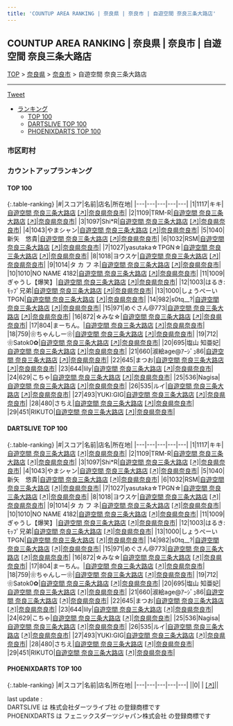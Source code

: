 ```yaml
---
title: 'COUNTUP AREA RANKING | 奈良県 | 奈良市 | 自遊空間 奈良三条大路店'
---
```

## COUNTUP AREA RANKING | 奈良県 | 奈良市 | 自遊空間 奈良三条大路店

[TOP](/darts/rank/) > [奈良県](/darts/rank/奈良県/) > [奈良市](/darts/rank/奈良県/奈良市/) > 自遊空間 奈良三条大路店

___

<a href="https://twitter.com/share?ref_src=twsrc%5Etfw" data-text="COUNTUP AREA RANKING | 奈良県奈良市自遊空間 奈良三条大路店" class="twitter-share-button" data-hashtags="DARTSLIVE,PHOENIXDARTS,darts,ダーツ" data-show-count="false">Tweet</a>

* [ランキング](#カウントアップランキング)
    * [TOP 100](#top-100)
    * [DARTSLIVE TOP 100](#dartslive-top-100)
    * [PHOENIXDARTS TOP 100](#phoenixdarts-top-100)

### 市区町村

<ul>

</ul>

### カウントアップランキング

#### TOP 100



{:.table-ranking}
|#|スコア|名前|店名|所在地|
|---|---|---|---|---|
|1|1117|<span class="rank-name-dl">キキ</span>|<a href="/darts/rank/shops/8b81b8e5f5bf7e5228032249b44395af.html">自遊空間 奈良三条大路店</a> <a href="https://search.dartslive.com/jp/shop/8b81b8e5f5bf7e5228032249b44395af">[↗]</a>|<a href="/darts/rank/奈良県/奈良市">奈良県奈良市</a>|
|2|1109|<span class="rank-name-dl">TRM-R</span>|<a href="/darts/rank/shops/8b81b8e5f5bf7e5228032249b44395af.html">自遊空間 奈良三条大路店</a> <a href="https://search.dartslive.com/jp/shop/8b81b8e5f5bf7e5228032249b44395af">[↗]</a>|<a href="/darts/rank/奈良県/奈良市">奈良県奈良市</a>|
|3|1097|<span class="rank-name-dl">Shi*R</span>|<a href="/darts/rank/shops/8b81b8e5f5bf7e5228032249b44395af.html">自遊空間 奈良三条大路店</a> <a href="https://search.dartslive.com/jp/shop/8b81b8e5f5bf7e5228032249b44395af">[↗]</a>|<a href="/darts/rank/奈良県/奈良市">奈良県奈良市</a>|
|4|1043|<span class="rank-name-dl">やまシャン</span>|<a href="/darts/rank/shops/8b81b8e5f5bf7e5228032249b44395af.html">自遊空間 奈良三条大路店</a> <a href="https://search.dartslive.com/jp/shop/8b81b8e5f5bf7e5228032249b44395af">[↗]</a>|<a href="/darts/rank/奈良県/奈良市">奈良県奈良市</a>|
|5|1040|<span class="rank-name-dl">新矢　悠貴</span>|<a href="/darts/rank/shops/8b81b8e5f5bf7e5228032249b44395af.html">自遊空間 奈良三条大路店</a> <a href="https://search.dartslive.com/jp/shop/8b81b8e5f5bf7e5228032249b44395af">[↗]</a>|<a href="/darts/rank/奈良県/奈良市">奈良県奈良市</a>|
|6|1032|<span class="rank-name-dl">RSM</span>|<a href="/darts/rank/shops/8b81b8e5f5bf7e5228032249b44395af.html">自遊空間 奈良三条大路店</a> <a href="https://search.dartslive.com/jp/shop/8b81b8e5f5bf7e5228032249b44395af">[↗]</a>|<a href="/darts/rank/奈良県/奈良市">奈良県奈良市</a>|
|7|1027|<span class="rank-name-dl">yasutaka☆TPGN☆</span>|<a href="/darts/rank/shops/8b81b8e5f5bf7e5228032249b44395af.html">自遊空間 奈良三条大路店</a> <a href="https://search.dartslive.com/jp/shop/8b81b8e5f5bf7e5228032249b44395af">[↗]</a>|<a href="/darts/rank/奈良県/奈良市">奈良県奈良市</a>|
|8|1018|<span class="rank-name-dl">ヨウスケ</span>|<a href="/darts/rank/shops/8b81b8e5f5bf7e5228032249b44395af.html">自遊空間 奈良三条大路店</a> <a href="https://search.dartslive.com/jp/shop/8b81b8e5f5bf7e5228032249b44395af">[↗]</a>|<a href="/darts/rank/奈良県/奈良市">奈良県奈良市</a>|
|9|1014|<span class="rank-name-dl">タ カ フ ネ</span>|<a href="/darts/rank/shops/8b81b8e5f5bf7e5228032249b44395af.html">自遊空間 奈良三条大路店</a> <a href="https://search.dartslive.com/jp/shop/8b81b8e5f5bf7e5228032249b44395af">[↗]</a>|<a href="/darts/rank/奈良県/奈良市">奈良県奈良市</a>|
|10|1010|<span class="rank-name-dl">NO NAME 4182</span>|<a href="/darts/rank/shops/8b81b8e5f5bf7e5228032249b44395af.html">自遊空間 奈良三条大路店</a> <a href="https://search.dartslive.com/jp/shop/8b81b8e5f5bf7e5228032249b44395af">[↗]</a>|<a href="/darts/rank/奈良県/奈良市">奈良県奈良市</a>|
|11|1009|<span class="rank-name-dl">ぎゃうし【爆笑】</span>|<a href="/darts/rank/shops/8b81b8e5f5bf7e5228032249b44395af.html">自遊空間 奈良三条大路店</a> <a href="https://search.dartslive.com/jp/shop/8b81b8e5f5bf7e5228032249b44395af">[↗]</a>|<a href="/darts/rank/奈良県/奈良市">奈良県奈良市</a>|
|12|1003|<span class="rank-name-dl">はるき:ﾓｯﾌﾟ兄弟</span>|<a href="/darts/rank/shops/8b81b8e5f5bf7e5228032249b44395af.html">自遊空間 奈良三条大路店</a> <a href="https://search.dartslive.com/jp/shop/8b81b8e5f5bf7e5228032249b44395af">[↗]</a>|<a href="/darts/rank/奈良県/奈良市">奈良県奈良市</a>|
|13|1000|<span class="rank-name-dl">しょうぺーいTPGN</span>|<a href="/darts/rank/shops/8b81b8e5f5bf7e5228032249b44395af.html">自遊空間 奈良三条大路店</a> <a href="https://search.dartslive.com/jp/shop/8b81b8e5f5bf7e5228032249b44395af">[↗]</a>|<a href="/darts/rank/奈良県/奈良市">奈良県奈良市</a>|
|14|982|<span class="rank-name-dl">s0tq__?</span>|<a href="/darts/rank/shops/8b81b8e5f5bf7e5228032249b44395af.html">自遊空間 奈良三条大路店</a> <a href="https://search.dartslive.com/jp/shop/8b81b8e5f5bf7e5228032249b44395af">[↗]</a>|<a href="/darts/rank/奈良県/奈良市">奈良県奈良市</a>|
|15|971|<span class="rank-name-dl">めぐさん@773</span>|<a href="/darts/rank/shops/8b81b8e5f5bf7e5228032249b44395af.html">自遊空間 奈良三条大路店</a> <a href="https://search.dartslive.com/jp/shop/8b81b8e5f5bf7e5228032249b44395af">[↗]</a>|<a href="/darts/rank/奈良県/奈良市">奈良県奈良市</a>|
|16|872|<span class="rank-name-dl">☆みな☆</span>|<a href="/darts/rank/shops/8b81b8e5f5bf7e5228032249b44395af.html">自遊空間 奈良三条大路店</a> <a href="https://search.dartslive.com/jp/shop/8b81b8e5f5bf7e5228032249b44395af">[↗]</a>|<a href="/darts/rank/奈良県/奈良市">奈良県奈良市</a>|
|17|804|<span class="rank-name-dl">まーちん。</span>|<a href="/darts/rank/shops/8b81b8e5f5bf7e5228032249b44395af.html">自遊空間 奈良三条大路店</a> <a href="https://search.dartslive.com/jp/shop/8b81b8e5f5bf7e5228032249b44395af">[↗]</a>|<a href="/darts/rank/奈良県/奈良市">奈良県奈良市</a>|
|18|759|<span class="rank-name-dl">❀ちゃんしー❀</span>|<a href="/darts/rank/shops/8b81b8e5f5bf7e5228032249b44395af.html">自遊空間 奈良三条大路店</a> <a href="https://search.dartslive.com/jp/shop/8b81b8e5f5bf7e5228032249b44395af">[↗]</a>|<a href="/darts/rank/奈良県/奈良市">奈良県奈良市</a>|
|19|712|<span class="rank-name-dl">❀Satok0✿</span>|<a href="/darts/rank/shops/8b81b8e5f5bf7e5228032249b44395af.html">自遊空間 奈良三条大路店</a> <a href="https://search.dartslive.com/jp/shop/8b81b8e5f5bf7e5228032249b44395af">[↗]</a>|<a href="/darts/rank/奈良県/奈良市">奈良県奈良市</a>|
|20|695|<span class="rank-name-dl">塩山 知亜妃</span>|<a href="/darts/rank/shops/8b81b8e5f5bf7e5228032249b44395af.html">自遊空間 奈良三条大路店</a> <a href="https://search.dartslive.com/jp/shop/8b81b8e5f5bf7e5228032249b44395af">[↗]</a>|<a href="/darts/rank/奈良県/奈良市">奈良県奈良市</a>|
|21|660|<span class="rank-name-dl">淑絵age@ｱｰｼﾞｭ86</span>|<a href="/darts/rank/shops/8b81b8e5f5bf7e5228032249b44395af.html">自遊空間 奈良三条大路店</a> <a href="https://search.dartslive.com/jp/shop/8b81b8e5f5bf7e5228032249b44395af">[↗]</a>|<a href="/darts/rank/奈良県/奈良市">奈良県奈良市</a>|
|22|645|<span class="rank-name-dl">まつお</span>|<a href="/darts/rank/shops/8b81b8e5f5bf7e5228032249b44395af.html">自遊空間 奈良三条大路店</a> <a href="https://search.dartslive.com/jp/shop/8b81b8e5f5bf7e5228032249b44395af">[↗]</a>|<a href="/darts/rank/奈良県/奈良市">奈良県奈良市</a>|
|23|644|<span class="rank-name-dl">lily</span>|<a href="/darts/rank/shops/8b81b8e5f5bf7e5228032249b44395af.html">自遊空間 奈良三条大路店</a> <a href="https://search.dartslive.com/jp/shop/8b81b8e5f5bf7e5228032249b44395af">[↗]</a>|<a href="/darts/rank/奈良県/奈良市">奈良県奈良市</a>|
|24|629|<span class="rank-name-dl">こちゃ</span>|<a href="/darts/rank/shops/8b81b8e5f5bf7e5228032249b44395af.html">自遊空間 奈良三条大路店</a> <a href="https://search.dartslive.com/jp/shop/8b81b8e5f5bf7e5228032249b44395af">[↗]</a>|<a href="/darts/rank/奈良県/奈良市">奈良県奈良市</a>|
|25|536|<span class="rank-name-dl">Nagisa</span>|<a href="/darts/rank/shops/8b81b8e5f5bf7e5228032249b44395af.html">自遊空間 奈良三条大路店</a> <a href="https://search.dartslive.com/jp/shop/8b81b8e5f5bf7e5228032249b44395af">[↗]</a>|<a href="/darts/rank/奈良県/奈良市">奈良県奈良市</a>|
|26|535|<span class="rank-name-dl">ルイ</span>|<a href="/darts/rank/shops/8b81b8e5f5bf7e5228032249b44395af.html">自遊空間 奈良三条大路店</a> <a href="https://search.dartslive.com/jp/shop/8b81b8e5f5bf7e5228032249b44395af">[↗]</a>|<a href="/darts/rank/奈良県/奈良市">奈良県奈良市</a>|
|27|493|<span class="rank-name-dl">YUKI:GIG</span>|<a href="/darts/rank/shops/8b81b8e5f5bf7e5228032249b44395af.html">自遊空間 奈良三条大路店</a> <a href="https://search.dartslive.com/jp/shop/8b81b8e5f5bf7e5228032249b44395af">[↗]</a>|<a href="/darts/rank/奈良県/奈良市">奈良県奈良市</a>|
|28|480|<span class="rank-name-dl">さちえ</span>|<a href="/darts/rank/shops/8b81b8e5f5bf7e5228032249b44395af.html">自遊空間 奈良三条大路店</a> <a href="https://search.dartslive.com/jp/shop/8b81b8e5f5bf7e5228032249b44395af">[↗]</a>|<a href="/darts/rank/奈良県/奈良市">奈良県奈良市</a>|
|29|451|<span class="rank-name-dl">RIKUTO</span>|<a href="/darts/rank/shops/8b81b8e5f5bf7e5228032249b44395af.html">自遊空間 奈良三条大路店</a> <a href="https://search.dartslive.com/jp/shop/8b81b8e5f5bf7e5228032249b44395af">[↗]</a>|<a href="/darts/rank/奈良県/奈良市">奈良県奈良市</a>|


#### DARTSLIVE TOP 100



{:.table-ranking}
|#|スコア|名前|店名|所在地|
|---|---|---|---|---|
|1|1117|<span class="rank-name-dl">キキ</span>|<a href="/darts/rank/shops/8b81b8e5f5bf7e5228032249b44395af.html">自遊空間 奈良三条大路店</a> <a href="https://search.dartslive.com/jp/shop/8b81b8e5f5bf7e5228032249b44395af">[↗]</a>|<a href="/darts/rank/奈良県/奈良市">奈良県奈良市</a>|
|2|1109|<span class="rank-name-dl">TRM-R</span>|<a href="/darts/rank/shops/8b81b8e5f5bf7e5228032249b44395af.html">自遊空間 奈良三条大路店</a> <a href="https://search.dartslive.com/jp/shop/8b81b8e5f5bf7e5228032249b44395af">[↗]</a>|<a href="/darts/rank/奈良県/奈良市">奈良県奈良市</a>|
|3|1097|<span class="rank-name-dl">Shi*R</span>|<a href="/darts/rank/shops/8b81b8e5f5bf7e5228032249b44395af.html">自遊空間 奈良三条大路店</a> <a href="https://search.dartslive.com/jp/shop/8b81b8e5f5bf7e5228032249b44395af">[↗]</a>|<a href="/darts/rank/奈良県/奈良市">奈良県奈良市</a>|
|4|1043|<span class="rank-name-dl">やまシャン</span>|<a href="/darts/rank/shops/8b81b8e5f5bf7e5228032249b44395af.html">自遊空間 奈良三条大路店</a> <a href="https://search.dartslive.com/jp/shop/8b81b8e5f5bf7e5228032249b44395af">[↗]</a>|<a href="/darts/rank/奈良県/奈良市">奈良県奈良市</a>|
|5|1040|<span class="rank-name-dl">新矢　悠貴</span>|<a href="/darts/rank/shops/8b81b8e5f5bf7e5228032249b44395af.html">自遊空間 奈良三条大路店</a> <a href="https://search.dartslive.com/jp/shop/8b81b8e5f5bf7e5228032249b44395af">[↗]</a>|<a href="/darts/rank/奈良県/奈良市">奈良県奈良市</a>|
|6|1032|<span class="rank-name-dl">RSM</span>|<a href="/darts/rank/shops/8b81b8e5f5bf7e5228032249b44395af.html">自遊空間 奈良三条大路店</a> <a href="https://search.dartslive.com/jp/shop/8b81b8e5f5bf7e5228032249b44395af">[↗]</a>|<a href="/darts/rank/奈良県/奈良市">奈良県奈良市</a>|
|7|1027|<span class="rank-name-dl">yasutaka☆TPGN☆</span>|<a href="/darts/rank/shops/8b81b8e5f5bf7e5228032249b44395af.html">自遊空間 奈良三条大路店</a> <a href="https://search.dartslive.com/jp/shop/8b81b8e5f5bf7e5228032249b44395af">[↗]</a>|<a href="/darts/rank/奈良県/奈良市">奈良県奈良市</a>|
|8|1018|<span class="rank-name-dl">ヨウスケ</span>|<a href="/darts/rank/shops/8b81b8e5f5bf7e5228032249b44395af.html">自遊空間 奈良三条大路店</a> <a href="https://search.dartslive.com/jp/shop/8b81b8e5f5bf7e5228032249b44395af">[↗]</a>|<a href="/darts/rank/奈良県/奈良市">奈良県奈良市</a>|
|9|1014|<span class="rank-name-dl">タ カ フ ネ</span>|<a href="/darts/rank/shops/8b81b8e5f5bf7e5228032249b44395af.html">自遊空間 奈良三条大路店</a> <a href="https://search.dartslive.com/jp/shop/8b81b8e5f5bf7e5228032249b44395af">[↗]</a>|<a href="/darts/rank/奈良県/奈良市">奈良県奈良市</a>|
|10|1010|<span class="rank-name-dl">NO NAME 4182</span>|<a href="/darts/rank/shops/8b81b8e5f5bf7e5228032249b44395af.html">自遊空間 奈良三条大路店</a> <a href="https://search.dartslive.com/jp/shop/8b81b8e5f5bf7e5228032249b44395af">[↗]</a>|<a href="/darts/rank/奈良県/奈良市">奈良県奈良市</a>|
|11|1009|<span class="rank-name-dl">ぎゃうし【爆笑】</span>|<a href="/darts/rank/shops/8b81b8e5f5bf7e5228032249b44395af.html">自遊空間 奈良三条大路店</a> <a href="https://search.dartslive.com/jp/shop/8b81b8e5f5bf7e5228032249b44395af">[↗]</a>|<a href="/darts/rank/奈良県/奈良市">奈良県奈良市</a>|
|12|1003|<span class="rank-name-dl">はるき:ﾓｯﾌﾟ兄弟</span>|<a href="/darts/rank/shops/8b81b8e5f5bf7e5228032249b44395af.html">自遊空間 奈良三条大路店</a> <a href="https://search.dartslive.com/jp/shop/8b81b8e5f5bf7e5228032249b44395af">[↗]</a>|<a href="/darts/rank/奈良県/奈良市">奈良県奈良市</a>|
|13|1000|<span class="rank-name-dl">しょうぺーいTPGN</span>|<a href="/darts/rank/shops/8b81b8e5f5bf7e5228032249b44395af.html">自遊空間 奈良三条大路店</a> <a href="https://search.dartslive.com/jp/shop/8b81b8e5f5bf7e5228032249b44395af">[↗]</a>|<a href="/darts/rank/奈良県/奈良市">奈良県奈良市</a>|
|14|982|<span class="rank-name-dl">s0tq__?</span>|<a href="/darts/rank/shops/8b81b8e5f5bf7e5228032249b44395af.html">自遊空間 奈良三条大路店</a> <a href="https://search.dartslive.com/jp/shop/8b81b8e5f5bf7e5228032249b44395af">[↗]</a>|<a href="/darts/rank/奈良県/奈良市">奈良県奈良市</a>|
|15|971|<span class="rank-name-dl">めぐさん@773</span>|<a href="/darts/rank/shops/8b81b8e5f5bf7e5228032249b44395af.html">自遊空間 奈良三条大路店</a> <a href="https://search.dartslive.com/jp/shop/8b81b8e5f5bf7e5228032249b44395af">[↗]</a>|<a href="/darts/rank/奈良県/奈良市">奈良県奈良市</a>|
|16|872|<span class="rank-name-dl">☆みな☆</span>|<a href="/darts/rank/shops/8b81b8e5f5bf7e5228032249b44395af.html">自遊空間 奈良三条大路店</a> <a href="https://search.dartslive.com/jp/shop/8b81b8e5f5bf7e5228032249b44395af">[↗]</a>|<a href="/darts/rank/奈良県/奈良市">奈良県奈良市</a>|
|17|804|<span class="rank-name-dl">まーちん。</span>|<a href="/darts/rank/shops/8b81b8e5f5bf7e5228032249b44395af.html">自遊空間 奈良三条大路店</a> <a href="https://search.dartslive.com/jp/shop/8b81b8e5f5bf7e5228032249b44395af">[↗]</a>|<a href="/darts/rank/奈良県/奈良市">奈良県奈良市</a>|
|18|759|<span class="rank-name-dl">❀ちゃんしー❀</span>|<a href="/darts/rank/shops/8b81b8e5f5bf7e5228032249b44395af.html">自遊空間 奈良三条大路店</a> <a href="https://search.dartslive.com/jp/shop/8b81b8e5f5bf7e5228032249b44395af">[↗]</a>|<a href="/darts/rank/奈良県/奈良市">奈良県奈良市</a>|
|19|712|<span class="rank-name-dl">❀Satok0✿</span>|<a href="/darts/rank/shops/8b81b8e5f5bf7e5228032249b44395af.html">自遊空間 奈良三条大路店</a> <a href="https://search.dartslive.com/jp/shop/8b81b8e5f5bf7e5228032249b44395af">[↗]</a>|<a href="/darts/rank/奈良県/奈良市">奈良県奈良市</a>|
|20|695|<span class="rank-name-dl">塩山 知亜妃</span>|<a href="/darts/rank/shops/8b81b8e5f5bf7e5228032249b44395af.html">自遊空間 奈良三条大路店</a> <a href="https://search.dartslive.com/jp/shop/8b81b8e5f5bf7e5228032249b44395af">[↗]</a>|<a href="/darts/rank/奈良県/奈良市">奈良県奈良市</a>|
|21|660|<span class="rank-name-dl">淑絵age@ｱｰｼﾞｭ86</span>|<a href="/darts/rank/shops/8b81b8e5f5bf7e5228032249b44395af.html">自遊空間 奈良三条大路店</a> <a href="https://search.dartslive.com/jp/shop/8b81b8e5f5bf7e5228032249b44395af">[↗]</a>|<a href="/darts/rank/奈良県/奈良市">奈良県奈良市</a>|
|22|645|<span class="rank-name-dl">まつお</span>|<a href="/darts/rank/shops/8b81b8e5f5bf7e5228032249b44395af.html">自遊空間 奈良三条大路店</a> <a href="https://search.dartslive.com/jp/shop/8b81b8e5f5bf7e5228032249b44395af">[↗]</a>|<a href="/darts/rank/奈良県/奈良市">奈良県奈良市</a>|
|23|644|<span class="rank-name-dl">lily</span>|<a href="/darts/rank/shops/8b81b8e5f5bf7e5228032249b44395af.html">自遊空間 奈良三条大路店</a> <a href="https://search.dartslive.com/jp/shop/8b81b8e5f5bf7e5228032249b44395af">[↗]</a>|<a href="/darts/rank/奈良県/奈良市">奈良県奈良市</a>|
|24|629|<span class="rank-name-dl">こちゃ</span>|<a href="/darts/rank/shops/8b81b8e5f5bf7e5228032249b44395af.html">自遊空間 奈良三条大路店</a> <a href="https://search.dartslive.com/jp/shop/8b81b8e5f5bf7e5228032249b44395af">[↗]</a>|<a href="/darts/rank/奈良県/奈良市">奈良県奈良市</a>|
|25|536|<span class="rank-name-dl">Nagisa</span>|<a href="/darts/rank/shops/8b81b8e5f5bf7e5228032249b44395af.html">自遊空間 奈良三条大路店</a> <a href="https://search.dartslive.com/jp/shop/8b81b8e5f5bf7e5228032249b44395af">[↗]</a>|<a href="/darts/rank/奈良県/奈良市">奈良県奈良市</a>|
|26|535|<span class="rank-name-dl">ルイ</span>|<a href="/darts/rank/shops/8b81b8e5f5bf7e5228032249b44395af.html">自遊空間 奈良三条大路店</a> <a href="https://search.dartslive.com/jp/shop/8b81b8e5f5bf7e5228032249b44395af">[↗]</a>|<a href="/darts/rank/奈良県/奈良市">奈良県奈良市</a>|
|27|493|<span class="rank-name-dl">YUKI:GIG</span>|<a href="/darts/rank/shops/8b81b8e5f5bf7e5228032249b44395af.html">自遊空間 奈良三条大路店</a> <a href="https://search.dartslive.com/jp/shop/8b81b8e5f5bf7e5228032249b44395af">[↗]</a>|<a href="/darts/rank/奈良県/奈良市">奈良県奈良市</a>|
|28|480|<span class="rank-name-dl">さちえ</span>|<a href="/darts/rank/shops/8b81b8e5f5bf7e5228032249b44395af.html">自遊空間 奈良三条大路店</a> <a href="https://search.dartslive.com/jp/shop/8b81b8e5f5bf7e5228032249b44395af">[↗]</a>|<a href="/darts/rank/奈良県/奈良市">奈良県奈良市</a>|
|29|451|<span class="rank-name-dl">RIKUTO</span>|<a href="/darts/rank/shops/8b81b8e5f5bf7e5228032249b44395af.html">自遊空間 奈良三条大路店</a> <a href="https://search.dartslive.com/jp/shop/8b81b8e5f5bf7e5228032249b44395af">[↗]</a>|<a href="/darts/rank/奈良県/奈良市">奈良県奈良市</a>|


#### PHOENIXDARTS TOP 100



{:.table-ranking}
|#|スコア|名前|店名|所在地|
|---|---|---|---|---|
||0|<span class="rank-name-dl"> </span>|<a href="/darts/rank/shops/.html"></a> <a href="">[↗]</a>|<a href="/darts/rank//"></a>|


<div class="footer border-top border-gray-light mt-5 pt-3 text-right text-gray">
    last update : <span style="font-weight: italic" id="foot_last_modified"></span><br />
    DARTSLIVE は 株式会社ダーツライブ社 の登録商標です<br />
    PHOENIXDARTS は フェニックスダーツジャパン株式会社 の登録商標です<br />
</div>

<script src="https://cdnjs.cloudflare.com/ajax/libs/jquery.tablesorter/2.31.3/js/jquery.tablesorter.min.js" integrity="sha512-qzgd5cYSZcosqpzpn7zF2ZId8f/8CHmFKZ8j7mU4OUXTNRd5g+ZHBPsgKEwoqxCtdQvExE5LprwwPAgoicguNg==" crossorigin="anonymous" referrerpolicy="no-referrer"></script>
<link rel="stylesheet" href="https://cdnjs.cloudflare.com/ajax/libs/jquery.tablesorter/2.31.3/css/theme.default.min.css" integrity="sha512-wghhOJkjQX0Lh3NSWvNKeZ0ZpNn+SPVXX1Qyc9OCaogADktxrBiBdKGDoqVUOyhStvMBmJQ8ZdMHiR3wuEq8+w==" crossorigin="anonymous" referrerpolicy="no-referrer" />
<script>
$(function() {
    $(".table-ranking").tablesorter({sortList:[[0, 0]]});
    $("#foot_last_modified").text(formatDate(new Date(document.lastModified), 'yyyy-MM-dd HH:mm:ss'));
});
</script>

<script async src="https://platform.twitter.com/widgets.js" charset="utf-8"></script>